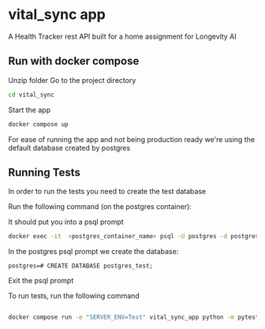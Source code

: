 # vital_sync app

A Health Tracker rest API built for a home assignment for Longevity AI

## Run with docker compose
Unzip folder
Go to the project directory
```bash
cd vital_sync
```
Start the app
```bash
docker compose up
```
For ease of running the app and not being production ready we're using the default database created by postgres


## Running Tests
 
In order to run the tests you need to create the test database

Run the following command (on the postgres container):

It should put you into a psql prompt

```bash
docker exec -it  <postgres_container_name> psql -U postgres -d postgres
```

In the postgres psql prompt we create the database:
```
postgres=# CREATE DATABASE postgres_test;
```
Exit the psql prompt


To run tests, run the following command
```bash

docker compose run -e "SERVER_ENV=Test" vital_sync_app python -m pytest

```
